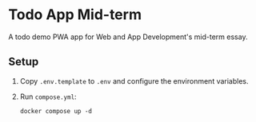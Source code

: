 # Todo App Mid-term

A todo demo PWA app for Web and App Development's mid-term essay.

## Setup

1. Copy `.env.template` to `.env` and configure the environment variables.

2. Run `compose.yml`:

    ```
    docker compose up -d
    ```
